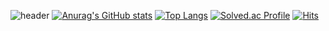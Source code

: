 ![header](https://capsule-render.vercel.app/api?type=waving&color=gradient&height=120&animation=fadeIn&section=footer&text=🚗🚘🚛&fontAlign=70)
[![Anurag's GitHub stats](https://github-readme-stats.vercel.app/api?username=BaeDongHyeon&theme=tokyonight)](https://github.com/anuraghazra/github-readme-stats)
[![Top Langs](https://github-readme-stats.vercel.app/api/top-langs/?username=BaeDongHyeon&layout=compact&theme=tohyonight)](https://github.com/anuraghazra/github-readme-stats)
[![Solved.ac Profile](http://mazassumnida.wtf/api/generate_badge?boj=sasd730)](https://solved.ac/sasd730)
[![Hits](https://hits.seeyoufarm.com/api/count/incr/badge.svg?url=https%3A%2F%2Fgithub.com%2FBaeDongHyeon&count_bg=%2379C83D&title_bg=%23555555&icon=&icon_color=%23E7E7E7&title=hits&edge_flat=false)](https://hits.seeyoufarm.com)
